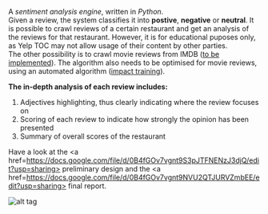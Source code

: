A <i>sentiment analysis engine</i>, written in <i>Python</i>.   
Given a review, the system classifies it into <b>postive</b>, <b>negative</b> or <b>neutral</b>.
It is possible to crawl reviews of a certain restaurant and get an analysis of the reviews for that restaurant. However, it is for educational puposes only, as Yelp TOC may not allow usage of their content by other parties.  
The other possibility is to crawl movie reviews from IMDB (<a href=https://github.com/shaileshahuja/SentimentBlade/issues/8>to be implemented</a>). The algorithm also needs to be optimised for movie reviews, using an automated algorithm (<a href=https://github.com/shaileshahuja/SentimentBlade/issues/9>impact training</a>). 


<b>The in-depth analysis of each review includes:</b>  
1. Adjectives highlighting, thus clearly indicating where the review focuses on  
2. Scoring of each review to indicate how strongly the opinion has been presented  
3. Summary of overall scores of the restaurant  

Have a look at the 
<a href=https://docs.google.com/file/d/0B4fGOv7vgnt9S3pJTFNENzJ3djQ/edit?usp=sharing> preliminary design</a>
and the 
<a href=https://docs.google.com/file/d/0B4fGOv7vgnt9NVU2QTJURVZmbEE/edit?usp=sharing> final report</a>.  

![alt tag](https://docs.google.com/file/d/0B4fGOv7vgnt9TWJlVUhMLUN3bUE/edit?usp=sharing)
